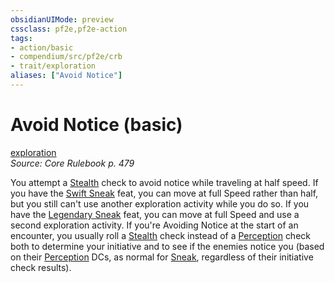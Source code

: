 ```yaml
---
obsidianUIMode: preview
cssclass: pf2e,pf2e-action
tags:
- action/basic
- compendium/src/pf2e/crb
- trait/exploration
aliases: ["Avoid Notice"]
---
```

# Avoid Notice (basic)
[exploration](exploration.md "Exploration Action & Ability Trait")  
*Source: Core Rulebook p. 479*  



You attempt a [Stealth](skills.md#Stealth) check to avoid notice while traveling at half speed. If you have the [Swift Sneak](swift-sneak.md) feat, you can move at full Speed rather than half, but you still can't use another exploration activity while you do so. If you have the [Legendary Sneak](legendary-sneak.md) feat, you can move at full Speed and use a second exploration activity. If you're Avoiding Notice at the start of an encounter, you usually roll a [Stealth](skills.md#Stealth) check instead of a [Perception](skills.md#Perception) check both to determine your initiative and to see if the enemies notice you (based on their [Perception](skills.md#Perception) DCs, as normal for [Sneak](sneak.md), regardless of their initiative check results).